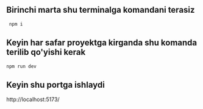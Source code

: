 ## Birinchi marta shu terminalga komandani terasiz

```
 npm i
```

## Keyin har safar proyektga kirganda shu komanda terilib qo'yishi kerak

```
npm run dev
```

## Keyin shu portga ishlaydi

http://localhost:5173/
